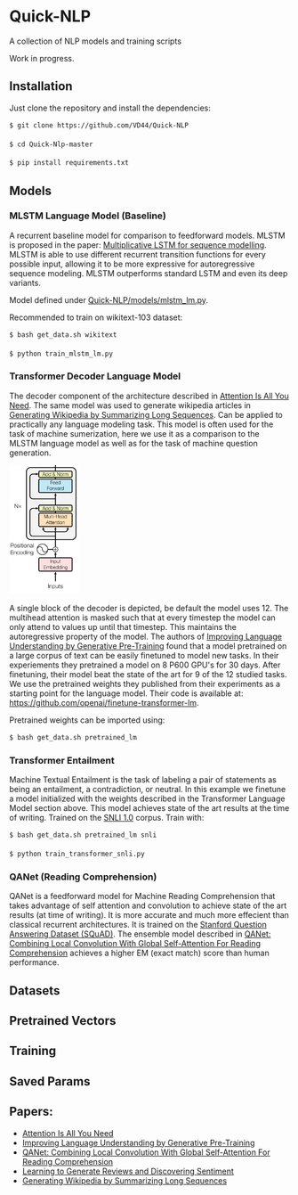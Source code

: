 # Quick-NLP
A collection of NLP models and training scripts

Work in progress.

## Installation
Just clone the repository and install the dependencies:

```bash
$ git clone https://github.com/VD44/Quick-NLP

$ cd Quick-Nlp-master

$ pip install requirements.txt
```
## Models

### MLSTM Language Model (Baseline)

A recurrent baseline model for comparison to feedforward models. MLSTM is proposed in the paper: [Multiplicative LSTM for sequence modelling](https://arxiv.org/pdf/1609.07959.pdf). MLSTM is able to use different recurrent transition functions for every possible input, allowing it to be more expressive for autoregressive sequence modeling. MLSTM outperforms standard LSTM and even its deep variants.

Model defined under [Quick-NLP/models/mlstm_lm.py](https://github.com/VD44/Quick-NLP/blob/master/models/mlstm_lm.py).

Recommended to train on wikitext-103 dataset:
```bash
$ bash get_data.sh wikitext

$ python train_mlstm_lm.py
```

### Transformer Decoder Language Model

The decoder component of the architecture described in [Attention Is All You Need](https://s3-us-west-2.amazonaws.com/openai-assets/research-covers/language-unsupervised/language_understanding_paper.pdf). The same model was used to generate wikipedia articles in [Generating Wikipedia by Summarizing Long Sequences](https://arxiv.org/pdf/1801.10198.pdf). Can be applied to practically any language modeling task. This model is often used for the task of machine sumerization, here we use it as a comparison to the MLSTM language model as well as for the task of machine question generation.

<img src="./transformer_decoder.png" width="25%">

A single block of the decoder is depicted, be default the model uses 12. The multihead attention is masked such that at every timestep the model can only attend to values up until that timestep. This maintains the autoregressive property of the model. The authors of [Improving Language Understanding by Generative Pre-Training](https://s3-us-west-2.amazonaws.com/openai-assets/research-covers/language-unsupervised/language_understanding_paper.pdf) found that a model pretrained on a large corpus of text can be easily finetuned to model new tasks. In their experiements they pretrained a model on 8 P600 GPU's for 30 days. After finetuning, their model beat the state of the art for 9 of the 12 studied tasks. We use the pretrained weights they published from their experiments as a starting point for the language model. Their code is available at: https://github.com/openai/finetune-transformer-lm. 

Pretrained weights can be imported using:
```bash
$ bash get_data.sh pretrained_lm
```

### Transformer Entailment
Machine Textual Entailment is the task of labeling a pair of statements as being an entailment, a contradiction, or neutral. In this example we finetune a model initialized with the weights described in the Transformer Language Model section above. This model achieves state of the art results at the time of writing. Trained on the [SNLI 1.0](https://nlp.stanford.edu/projects/snli/) corpus. Train with:
```bash
$ bash get_data.sh pretrained_lm snli

$ python train_transformer_snli.py
```

### QANet (Reading Comprehension)
QANet is a feedforward model for Machine Reading Comprehension that takes advantage of self attention and convolution to achieve state of the art results (at time of writing). It is more accurate and much more effecient than classical recurrent architectures. It is trained on the [Stanford Question Answering Dataset (SQuAD)](https://rajpurkar.github.io/SQuAD-explorer/). The ensemble model described in [QANet: Combining Local Convolution With Global Self-Attention For Reading Comprehension](https://arxiv.org/pdf/1804.09541.pdf) achieves a higher EM (exact match) score than human performance.


## Datasets

## Pretrained Vectors

## Training

## Saved Params

## Papers:

* [Attention Is All You Need](https://arxiv.org/pdf/1706.03762.pdf)
* [Improving Language Understanding by Generative Pre-Training](https://s3-us-west-2.amazonaws.com/openai-assets/research-covers/language-unsupervised/language_understanding_paper.pdf)
* [QANet: Combining Local Convolution With Global Self-Attention For Reading Comprehension](https://arxiv.org/pdf/1804.09541.pdf)
* [Learning to Generate Reviews and Discovering Sentiment](https://arxiv.org/pdf/1704.01444.pdf)
* [Generating Wikipedia by Summarizing Long Sequences](https://arxiv.org/pdf/1801.10198.pdf)

